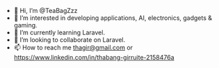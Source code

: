 - 👋 Hi, I’m @TeaBagZzz
- 👀 I’m interested in developing applications, AI, electronics, gadgets & gaming.
- 🌱 I’m currently learning Laravel.
- 💞️ I’m looking to collaborate on Laravel.
- 📫 How to reach me thagir@gmail.com or https://www.linkedin.com/in/thabang-girruite-2158476a

<!---
TeaBagZzz/TeaBagZzz is a ✨ special ✨ repository because its `README.md` (this file) appears on your GitHub profile.
You can click the Preview link to take a look at your changes.
--->
